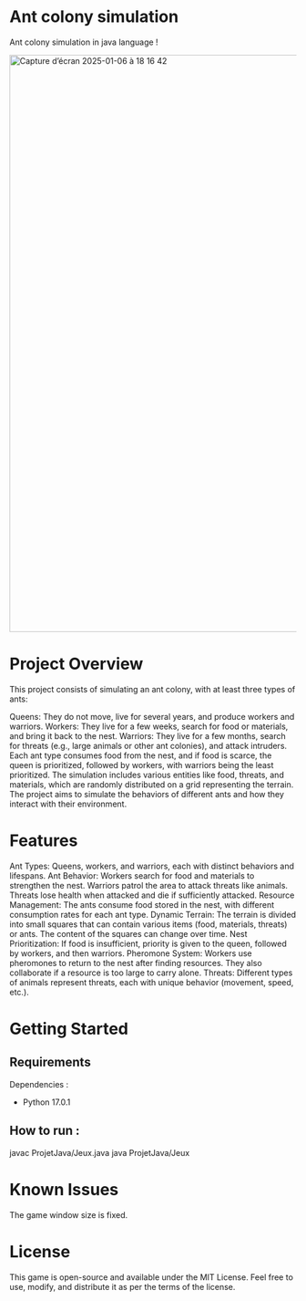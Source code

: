 # Ant colony simulation
Ant colony simulation in java language !

<img width="1012" alt="Capture d’écran 2025-01-06 à 18 16 42" src="https://github.com/user-attachments/assets/277c62ee-4054-42d4-afce-9c8ec806ad58" />

# Project Overview

This project consists of simulating an ant colony, with at least three types of ants:

Queens: They do not move, live for several years, and produce workers and warriors.
Workers: They live for a few weeks, search for food or materials, and bring it back to the nest.
Warriors: They live for a few months, search for threats (e.g., large animals or other ant colonies), and attack intruders.
Each ant type consumes food from the nest, and if food is scarce, the queen is prioritized, followed by workers, with warriors being the least prioritized. The simulation includes various entities like food, threats, and materials, which are randomly distributed on a grid representing the terrain. The project aims to simulate the behaviors of different ants and how they interact with their environment.

# Features

Ant Types: Queens, workers, and warriors, each with distinct behaviors and lifespans.
Ant Behavior:
Workers search for food and materials to strengthen the nest.
Warriors patrol the area to attack threats like animals. Threats lose health when attacked and die if sufficiently attacked.
Resource Management: The ants consume food stored in the nest, with different consumption rates for each ant type.
Dynamic Terrain: The terrain is divided into small squares that can contain various items (food, materials, threats) or ants. The content of the squares can change over time.
Nest Prioritization: If food is insufficient, priority is given to the queen, followed by workers, and then warriors.
Pheromone System: Workers use pheromones to return to the nest after finding resources. They also collaborate if a resource is too large to carry alone.
Threats: Different types of animals represent threats, each with unique behavior (movement, speed, etc.).


# Getting Started 

## Requirements

Dependencies : 

- Python 17.0.1

## How to run :
javac ProjetJava/Jeux.java
java ProjetJava/Jeux

# Known Issues

The game window size is fixed.

# License

This game is open-source and available under the MIT License. Feel free to use, modify, and distribute it as per the terms of the license.

